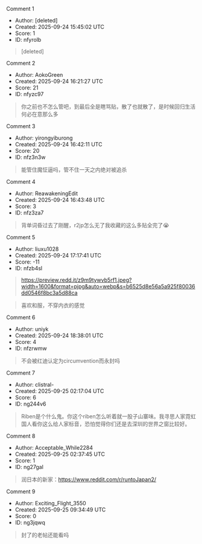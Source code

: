 Comment 1

- Author: [deleted]
- Created: 2025-09-24 15:45:02 UTC
- Score: 1
- ID: nfyrolb

> [deleted]

Comment 2

- Author: AokoGreen
- Created: 2025-09-24 16:21:27 UTC
- Score: 21
- ID: nfyzc97

> 你之前也不怎么管吧，到最后全是瞎骂贴，散了也就散了，是时候回归生活何必在意那么多

Comment 3

- Author: yirongyiburong
- Created: 2025-09-24 16:42:11 UTC
- Score: 20
- ID: nfz3n3w

> 能管住魔怔逼吗，管不住一天之内绝对被追杀

Comment 4

- Author: ReawakeningEdit
- Created: 2025-09-24 16:43:48 UTC
- Score: 3
- ID: nfz3za7

> 背单词昏过去了刚醒，r2jp怎么无了我收藏的这么多贴全完了😭

Comment 5

- Author: liuxu1028
- Created: 2025-09-24 17:17:41 UTC
- Score: -11
- ID: nfzb4sl

> https://preview.redd.it/z9m9tywvb5rf1.jpeg?width=1600&format=pjpg&auto=webp&s=b6525d8e56a5a925f80036dd0546f8bc3a5d88ca

> 喜欢和服，不穿内衣的感觉

Comment 6

- Author: uniyk
- Created: 2025-09-24 18:38:01 UTC
- Score: 4
- ID: nfzrwmw

> 不会被红迪认定为circumvention而永封吗

Comment 7

- Author: clistral-
- Created: 2025-09-25 02:17:04 UTC
- Score: 6
- ID: ng244v6

> Riben是个什么鬼。你这个riben怎么听着就一股子山寨味。我寻思人家霓虹国人看你这么给人家标音，恐怕觉得你们还是去深圳的世界之窗比较好。

Comment 8

- Author: Acceptable_While2284
- Created: 2025-09-25 02:37:45 UTC
- Score: 1
- ID: ng27gal

> 润日本的新家：https://www.reddit.com/r/runtoJapan2/

Comment 9

- Author: Exciting_Flight_3550
- Created: 2025-09-25 09:34:49 UTC
- Score: 0
- ID: ng3jqwq

> 封了的老帖还能看吗
